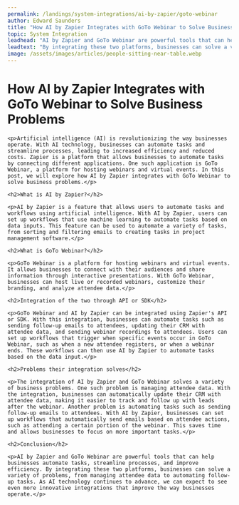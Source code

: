 ```yaml
---
permalink: /landings/system-integrations/ai-by-zapier/goto-webinar
author: Edward Saunders
title: "How AI by Zapier Integrates with GoTo Webinar to Solve Business Problems"
topic: System Integration
leadhead: "AI by Zapier and GoTo Webinar are powerful tools that can help businesses automate tasks, streamline processes, and improve efficiency"
leadtext: "By integrating these two platforms, businesses can solve a variety of problems, from managing attendee data to automating follow-up tasks. As AI technology continues to advance, we can expect to see even more innovative integrations that improve the way businesses operate."
image: /assets/images/articles/people-sitting-near-table.webp
---
```

<div class="arttext">
	<h1>How AI by Zapier Integrates with GoTo Webinar to Solve Business Problems</h1>

	<p>Artificial intelligence (AI) is revolutionizing the way businesses operate. With AI technology, businesses can automate tasks and streamline processes, leading to increased efficiency and reduced costs. Zapier is a platform that allows businesses to automate tasks by connecting different applications. One such application is GoTo Webinar, a platform for hosting webinars and virtual events. In this post, we will explore how AI by Zapier integrates with GoTo Webinar to solve business problems.</p>

	<h2>What is AI by Zapier?</h2>

	<p>AI by Zapier is a feature that allows users to automate tasks and workflows using artificial intelligence. With AI by Zapier, users can set up workflows that use machine learning to automate tasks based on data inputs. This feature can be used to automate a variety of tasks, from sorting and filtering emails to creating tasks in project management software.</p>

	<h2>What is GoTo Webinar?</h2>

	<p>GoTo Webinar is a platform for hosting webinars and virtual events. It allows businesses to connect with their audiences and share information through interactive presentations. With GoTo Webinar, businesses can host live or recorded webinars, customize their branding, and analyze attendee data.</p>

	<h2>Integration of the two through API or SDK</h2>

	<p>GoTo Webinar and AI by Zapier can be integrated using Zapier's API or SDK. With this integration, businesses can automate tasks such as sending follow-up emails to attendees, updating their CRM with attendee data, and sending webinar recordings to attendees. Users can set up workflows that trigger when specific events occur in GoTo Webinar, such as when a new attendee registers, or when a webinar ends. These workflows can then use AI by Zapier to automate tasks based on the data input.</p>

	<h2>Problems their integration solves</h2>

	<p>The integration of AI by Zapier and GoTo Webinar solves a variety of business problems. One such problem is managing attendee data. With the integration, businesses can automatically update their CRM with attendee data, making it easier to track and follow up with leads after the webinar. Another problem is automating tasks such as sending follow-up emails to attendees. With AI by Zapier, businesses can set up workflows that automatically send emails based on attendee actions, such as attending a certain portion of the webinar. This saves time and allows businesses to focus on more important tasks.</p>

	<h2>Conclusion</h2>

	<p>AI by Zapier and GoTo Webinar are powerful tools that can help businesses automate tasks, streamline processes, and improve efficiency. By integrating these two platforms, businesses can solve a variety of problems, from managing attendee data to automating follow-up tasks. As AI technology continues to advance, we can expect to see even more innovative integrations that improve the way businesses operate.</p>

</div>